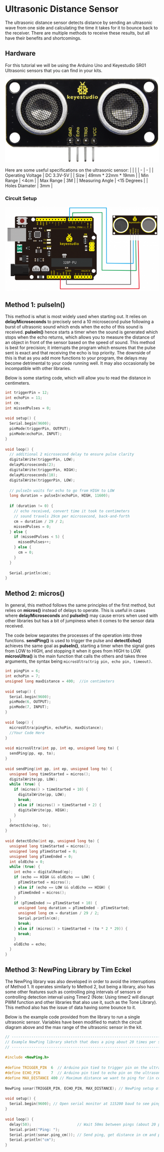 # Ultrasonic Distance Sensor
The ultrasonic distance sensor detects distance by sending an ultrasonic wave from one side and calculating the time it takes for it to bounce back to the receiver. There are multiple methods to receive these results, but all have their benefits and shortcomings.
## Hardware
For this tutorial we will be using the Arduino Uno and Keyestudio SR01 Ultrasonic sensors that you can find in your kits.

![Image of SR01](./Images/sr01.png)

Here are some useful specifications on the ultrasonic sensor:
| | |
| - | - |
| Operating Voltage | DC 3.3V-5V |
| Size | 49mm * 22mm * 19mm |
| Min Range | <4cm |
| Max Range | 3M |
| Measuring Angle | <15 Degrees |
| Holes Diamater | 3mm |

### Circuit Setup

![Image of Circuit Setup](./Images/sr01SetupDiagram.png)

## Method 1: pulseIn()

This method is what is most widely used when starting out. It relies on **delayMicroseconds** to precisely send a 10 microsecond pulse following a burst of ultrasonic sound which ends when the echo of this sound is received. **pulseIn()** hence starts a timer when the sound is generated which stops when the echo returns, which allows you to measure the distance of an object in front of the sensor based on the speed of sound. This method is best for precision; it interrupts the program which ensures that the pulse sent is exact and that receiving the echo is top priority. The downside of this is that as you add more functions to your program, the delays may become detrimental to your code running well. It may also occasionally be incompatible with other libraries.

Below is some starting code, which will allow you to read the distance in centimeters.

```C++
int triggerPin = 12;
int echoPin = 11;
int cm;
int missedPulses = 0;

void setup() {
  Serial.begin(9600);
  pinMode(triggerPin, OUTPUT);
  pinMode(echoPin, INPUT);
}

void loop() {
  // additional 2 microsecond delay to ensure pulse clarity
  digitalWrite(triggerPin, LOW);
  delayMicroseconds(2);
  digitalWrite(triggerPin, HIGH);
  delayMicroseconds(10);
  digitalWrite(triggerPin, LOW);

  // pulseIn waits for echo to go from HIGH to LOW
  long duration = pulseIn(echoPin, HIGH, 11600);

  if (duration != 0) {
    // echo received, convert time it took to centimeters
    // sound travels 29cm per microsecond, back-and-forth
    cm = duration / 29 / 2;
    missedPulses = 0;
  } else {
    if (missedPulses < 5) {
      missedPulses++;
    } else {
      cm = 0;
    }
  }

  Serial.println(cm);
}
```

## Method 2: micros()

In general, this method follows the same principles of the first method, but relies on **micros()** instead of delays to operate. This is useful in cases where **delayMicroseconds** and **pulseIn()** may cause errors when used with other libraries but has a bit of jumpiness when it comes to the sensor data received.

The code below separates the processes of the operation into three functions. **sendPing()** is used to trigger the pulse and **detectEcho()** achieves the same goal as **pulseIn()**, starting a timer when the signal goes from LOW to HIGH, and stopping it when it goes from HIGH to LOW. **microsUltra()** is the main function that calls the others and takes three arguments, the syntax being ```microsUltra(trig pin, echo pin, timeout)```.

```C++
int pingPin = 6;
int echoPin = 7;
unsigned long maxDistance = 400;  //in centimeters

void setup() {
  Serial.begin(9600);
  pinMode(6, OUTPUT);
  pinMode(7, INPUT);
}

void loop() {
  microsUltra(pingPin, echoPin, maxDistance);
  //Your Code Here
}

void microsUltra(int pp, int ep, unsigned long to) {
  sendPing(pp, ep, to);
}

void sendPing(int pp, int ep, unsigned long to) {
  unsigned long timeStarted = micros();
  digitalWrite(pp, LOW);
  while (true) {
    if (micros() > timeStarted + 10) {
      digitalWrite(pp, LOW);
      break;
    } else if (micros() > timeStarted + 2) {
      digitalWrite(pp, HIGH);
    }
  }
  detectEcho(ep, to);
}

void detectEcho(int ep, unsigned long to) {
  unsigned long timeStarted = micros();
  unsigned long pTimeStarted = 0;
  unsigned long pTimeEnded = 0;
  int oldEcho = 0;
  while (true) {
    int echo = digitalRead(ep);
    if (echo == HIGH && oldEcho == LOW) {
      pTimeStarted = micros();
    } else if (echo == LOW && oldEcho == HIGH) {
      pTimeEnded = micros();
    }
    if (pTimeEnded >= pTimeStarted + 10) {
      unsigned long duration = pTimeEnded - pTimeStarted;
      unsigned long cm = duration / 29 / 2;
      Serial.println(cm);
      break;
    } else if (micros() > timeStarted + (to * 2 * 29)) {
      break;
    }
    oldEcho = echo;
  }
}
```

## Method 3: NewPing Library by Tim Eckel

The NewPing library was also developed in order to avoid the interruptions of Method 1. It operates similarly to Method 2, but being a library, also has some other features such as controlling ping intervals of sensors or controlling detection interval using Timer2 (Note: Using timer2 will disrupt PWM function and other libraries that also use it, such as the Tone Library). This method also has the issue of data having some bounce to it.

Below is the example code provided from the library to run a single ultrasonic sensor. Variables have been modified to match the circuit diagram above and the max range of the ultrasonic sensor in the kit.

```C++
// ---------------------------------------------------------------------------
// Example NewPing library sketch that does a ping about 20 times per second.
// ---------------------------------------------------------------------------

#include <NewPing.h>

#define TRIGGER_PIN  6  // Arduino pin tied to trigger pin on the ultrasonic sensor.
#define ECHO_PIN     7  // Arduino pin tied to echo pin on the ultrasonic sensor.
#define MAX_DISTANCE 400 // Maximum distance we want to ping for (in centimeters). Maximum sensor distance is rated at 400-500cm.

NewPing sonar(TRIGGER_PIN, ECHO_PIN, MAX_DISTANCE); // NewPing setup of pins and maximum distance.

void setup() {
  Serial.begin(9600); // Open serial monitor at 115200 baud to see ping results.
}

void loop() {
  delay(50);                     // Wait 50ms between pings (about 20 pings/sec). 29ms should be the shortest delay between pings.
  Serial.print("Ping: ");
  Serial.print(sonar.ping_cm()); // Send ping, get distance in cm and print result (0 = outside set distance range)
  Serial.println("cm");
}
```
